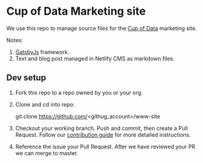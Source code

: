 # Cup of Data Marketing site

We use this repo to manage source files for the [Cup of Data](https://cupofdata.com) marketing site.

Notes:

1. [GatsbyJs](https://www.gatsbyjs.org/) framework.
1. Text and blog post managed in Netlify CMS as markdown files.

## Dev setup

1. Fork this repo to a repo owned by you or your org.

1. Clone and cd into repo:

    git clone https://github.com/<githug_account>/www-site

1. Checkout your working branch. Push and commit, then create a Pull Request. Follow our [contribution guide](CONTRIBUTING.md) for more detailed instructions.

1. Reference the issue your Pull Request. After we have reviewed your PR we can merge to master.
